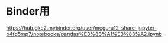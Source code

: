 # Binder用

https://hub.gke2.mybinder.org/user/meguru12-share_jupyter-o4fd5mp7/notebooks/pandas%E3%83%A1%E3%83%A2.ipynb
